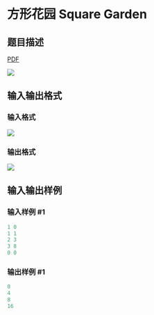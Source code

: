 # 方形花园 Square Garden

## 题目描述

[problemUrl]: https://uva.onlinejudge.org/index.php?option=com_onlinejudge&Itemid=8&category=441&page=show_problem&problem=3965

[PDF](https://uva.onlinejudge.org/external/125/p12520.pdf)

![](https://cdn.luogu.com.cn/upload/vjudge_pic/UVA12520/e01e1a42a0e8142af984c397ca23ee4d90c2c621.png)

## 输入输出格式

### 输入格式

![](https://cdn.luogu.com.cn/upload/vjudge_pic/UVA12520/bd04155dc0bfc33cd9449e4fb2fa1c503ddec525.png)

### 输出格式

![](https://cdn.luogu.com.cn/upload/vjudge_pic/UVA12520/7d4f0ab602fd6d6ca5844eb9513f91ef44902044.png)

## 输入输出样例

### 输入样例 #1

```cpp
1 0
1 1
2 3
3 8
0 0
```


### 输出样例 #1

```cpp
0
4
8
16
```


